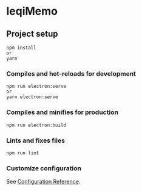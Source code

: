 # leqiMemo

## Project setup
```
npm install
or
yarn
```

### Compiles and hot-reloads for development
```
npm run electron:serve
or
yarn electron:serve
```

### Compiles and minifies for production
```
npm run electron:build
```

### Lints and fixes files
```
npm run lint
```

### Customize configuration
See [Configuration Reference](https://cli.vuejs.org/config/).
